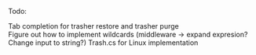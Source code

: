 ﻿Todo:

Tab completion for trasher restore and trasher purge<br />
Figure out how to implement wildcards (middleware -> expand expresion? Change input to string?)
Trash.cs for Linux implementation<br />